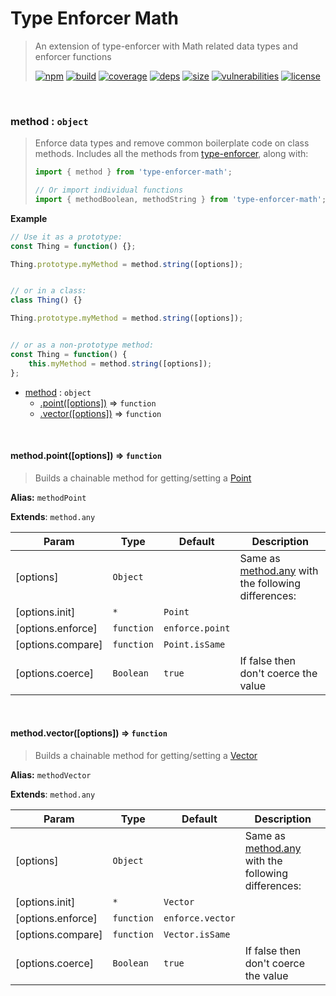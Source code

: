 # Type Enforcer Math

> An extension of type-enforcer with Math related data types and enforcer functions
>
> [![npm][npm]][npm-url]
[![build][build]][build-url]
[![coverage][coverage]][coverage-url]
[![deps][deps]][deps-url]
[![size][size]][size-url]
[![vulnerabilities][vulnerabilities]][vulnerabilities-url]
[![license][license]][license-url]


<br><a name="method"></a>

### method : <code>object</code>
> Enforce data types and remove common boilerplate code on class methods. Includes all the methods from [type-enforcer](https://github.com/DarrenPaulWright/type-enforcer), along with:> > ``` javascript> import { method } from 'type-enforcer-math';> > // Or import individual functions> import { methodBoolean, methodString } from 'type-enforcer-math';> ```

**Example**  
``` javascript// Use it as a prototype:const Thing = function() {};Thing.prototype.myMethod = method.string([options]);// or in a class:class Thing() {}Thing.prototype.myMethod = method.string([options]);// or as a non-prototype method:const Thing = function() {    this.myMethod = method.string([options]);};```

* [method](#method) : <code>object</code>
    * [.point([options])](#method.point) ⇒ <code>function</code>
    * [.vector([options])](#method.vector) ⇒ <code>function</code>


<br><a name="method.point"></a>

#### method.point([options]) ⇒ <code>function</code>
> Builds a chainable method for getting/setting a [Point](docs/Point.md)

**Alias:** `methodPoint`

**Extends**: <code>method.any</code>  

| Param | Type | Default | Description |
| --- | --- | --- | --- |
| [options] | <code>Object</code> |  | Same as [method.any](method.any) with the following differences: |
| [options.init] | <code>\*</code> | <code>Point</code> |  |
| [options.enforce] | <code>function</code> | <code>enforce.point</code> |  |
| [options.compare] | <code>function</code> | <code>Point.isSame</code> |  |
| [options.coerce] | <code>Boolean</code> | <code>true</code> | If false then don't coerce the value |


<br><a name="method.vector"></a>

#### method.vector([options]) ⇒ <code>function</code>
> Builds a chainable method for getting/setting a [Vector](docs/Vector.md)

**Alias:** `methodVector`

**Extends**: <code>method.any</code>  

| Param | Type | Default | Description |
| --- | --- | --- | --- |
| [options] | <code>Object</code> |  | Same as [method.any](method.any) with the following differences: |
| [options.init] | <code>\*</code> | <code>Vector</code> |  |
| [options.enforce] | <code>function</code> | <code>enforce.vector</code> |  |
| [options.compare] | <code>function</code> | <code>Vector.isSame</code> |  |
| [options.coerce] | <code>Boolean</code> | <code>true</code> | If false then don't coerce the value |


[npm]: https://img.shields.io/npm/v/type-enforcer-math.svg
[npm-url]: https://npmjs.com/package/type-enforcer-math
[build]: https://travis-ci.org/DarrenPaulWright/type-enforcer-math.svg?branch&#x3D;master
[build-url]: https://travis-ci.org/DarrenPaulWright/type-enforcer-math
[coverage]: https://coveralls.io/repos/github/DarrenPaulWright/type-enforcer-math/badge.svg?branch&#x3D;master
[coverage-url]: https://coveralls.io/github/DarrenPaulWright/type-enforcer-math?branch&#x3D;master
[deps]: https://david-dm.org/darrenpaulwright/type-enforcer-math.svg
[deps-url]: https://david-dm.org/darrenpaulwright/type-enforcer-math
[size]: https://packagephobia.now.sh/badge?p&#x3D;type-enforcer-math
[size-url]: https://packagephobia.now.sh/result?p&#x3D;type-enforcer-math
[vulnerabilities]: https://snyk.io/test/github/DarrenPaulWright/type-enforcer-math/badge.svg?targetFile&#x3D;package.json
[vulnerabilities-url]: https://snyk.io/test/github/DarrenPaulWright/type-enforcer-math?targetFile&#x3D;package.json
[license]: https://img.shields.io/github/license/DarrenPaulWright/type-enforcer-math.svg
[license-url]: https://npmjs.com/package/type-enforcer-math/LICENSE.md
